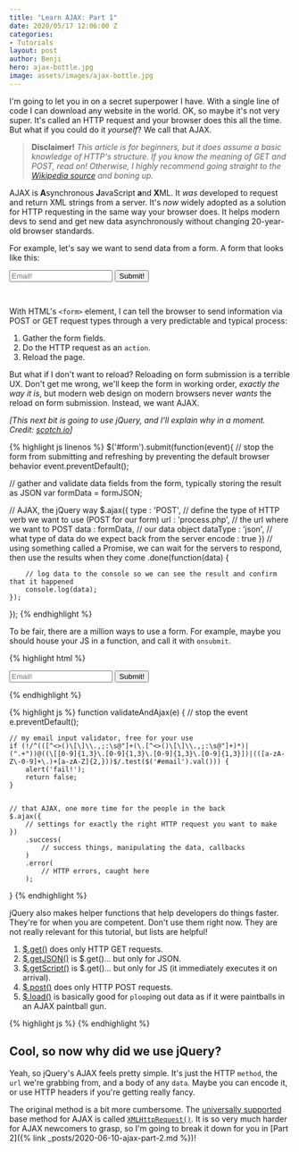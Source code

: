 ```yaml
---
title: "Learn AJAX: Part 1"
date: 2020/05/17 12:06:00 Z
categories:
- Tutorials
layout: post
author: Benji
hero: ajax-bottle.jpg
image: assets/images/ajax-bottle.jpg
---
```


I'm going to let you in on a secret superpower I have. With a single line of code I can download any website in the world. OK, so maybe it's not very super. It's called an HTTP request and your browser does this all the time. But what if you could do it *yourself*? We call that AJAX.

> **Disclaimer!** *This article is for beginners, but it does assume a basic knowledge of HTTP's structure. If you know the meaning of GET and POST, read on! Otherwise, I highly recommend going straight to the [Wikipedia source](https://en.wikipedia.org/wiki/Hypertext_Transfer_Protocol#Request_methods) and boning up.*

AJAX is **A**synchronous **J**avaScript **a**nd **X**ML. It *was* developed to request and return XML strings from a server. It's *now* widely adopted as a solution for HTTP requesting in the same way your browser does. It helps modern devs to send and get new data asynchronously without changing 20-year-old browser standards.

For example, let's say we want to send data from a form. A form that looks like this:

<form onsubmit='validateAndAjax(event)' style='padding-bottom: 30px;'>
  <input id='email' type='email' placeholder='Email!'>
  <input id='submit' type='submit' value='Submit!'>
</form>

With HTML's `<form>` element, I can tell the browser to send information via POST or GET request types through a very predictable and typical process:
1. Gather the form fields.
2. Do the HTTP request as an `action`.
3. Reload the page.

But what if I don't want to reload? Reloading on form submission is a terrible UX. Don't get me wrong, we'll keep the form in working order, *exactly the way it is*, but modern web design on modern browsers never *wants* the reload on form submission. Instead, we want AJAX.

*[This next bit is going to use jQuery, and I'll explain why in a moment. Credit: [scotch.io](https://scotch.io/tutorials/submitting-ajax-forms-with-jquery)]*

{% highlight js linenos %}
$('#form').submit(function(event){
  // stop the form from submitting and refreshing by preventing the default browser behavior
  event.preventDefault();
  
  // gather and validate data fields from the form, typically storing the result as JSON
  var formData = formJSON;

  // AJAX, the jQuery way
  $.ajax({
      type        : 'POST',         // define the type of HTTP verb we want to use (POST for our form)
      url         : 'process.php',  // the url where we want to POST
      data        : formData,       // our data object
      dataType    : 'json',         // what type of data do we expect back from the server
      encode      : true
  })
    // using something called a Promise, we can wait for the servers to respond, then use the results when they come
    .done(function(data) {

        // log data to the console so we can see the result and confirm that it happened
        console.log(data); 
    });
});
{% endhighlight %}

To be fair, there are a million ways to use a form. For example, maybe you should house your JS in a function, and call it with `onsubmit`.

{% highlight html %}
<form onsubmit='validateAndAjax(event)'>
  <input id='email' type='email' placeholder='Email!'>
  <input id='submit' type='submit' value='Submit!'>
</form>
{% endhighlight %}

{% highlight js %}
function validateAndAjax(e) {
    // stop the event
    e.preventDefault();

    // my email input validator, free for your use
    if (!/^(([^<>()\[\]\\.,;:\s@"]+(\.[^<>()\[\]\\.,;:\s@"]+)*)|(".+"))@((\[[0-9]{1,3}\.[0-9]{1,3}\.[0-9]{1,3}\.[0-9]{1,3}])|(([a-zA-Z\-0-9]+\.)+[a-zA-Z]{2,}))$/.test($('#email').val())) {
        alert('fail!');
        return false;
    }


    // that AJAX, one more time for the people in the back
    $.ajax({
        // settings for exactly the right HTTP request you want to make
    })
        .success(
            // success things, manipulating the data, callbacks
        )
        .error(
            // HTTP errors, caught here
        );
}
{% endhighlight %}


jQuery also makes helper functions that help developers do things faster. They're for when you are competent. Don't use them right now. They are not really relevant for this tutorial, but lists are helpful!

1. [$.get()](https://api.jquery.com/jQuery.get/) does only HTTP GET requests.
2. [$.getJSON()](https://api.jquery.com/jQuery.getJSON/) is $.get()... but only for JSON.
3. [$.getScript()](https://api.jquery.com/jQuery.getScript/) is $.get()... but only for JS (it immediately executes it on arrival).
4. [$.post()](https://api.jquery.com/jQuery.post/) does only HTTP POST requests.
5. [$.load()](https://api.jquery.com/load/) is basically good for `ploop`ing out data as if it were paintballs in an AJAX paintball gun.

{% highlight js %}
{% endhighlight %}

## Cool, so now why did we use jQuery?

Yeah, so jQuery's AJAX feels pretty simple. It's just the HTTP `method`, the `url` we're grabbing from, and a body of any `data`. Maybe you can encode it, or use HTTP headers if you're getting really fancy. 

The original method is a bit more cumbersome. The [universally supported](https://caniuse.com/#feat=mdn-api_xmlhttprequest) base method for AJAX is called [`XMLHttpRequest()`](https://developer.mozilla.org/en-US/docs/Web/API/XMLHttpRequest/XMLHttpRequest). It is so very much harder for AJAX newcomers to grasp, so I'm going to break it down for you in [Part 2]({% link _posts/2020-06-10-ajax-part-2.md %})!



<script>
    function validateAndAjax(e) {
        e.preventDefault();
        alert("Ha! Your data is mine.");
    }
</script>